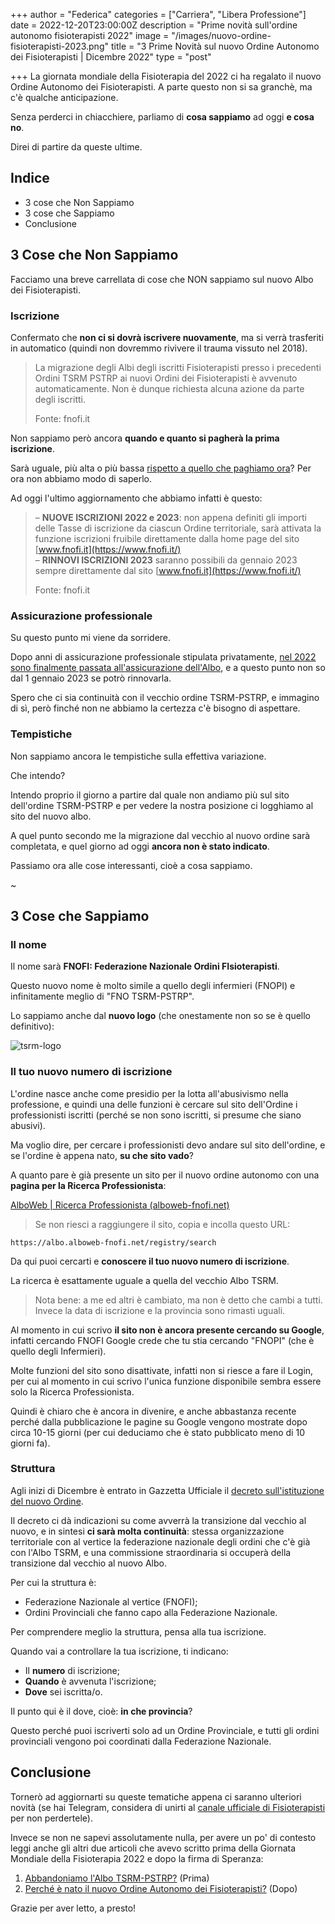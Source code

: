 +++
author = "Federica"
categories = ["Carriera", "Libera Professione"]
date = 2022-12-20T23:00:00Z
description = "Prime novità sull'ordine autonomo fisioterapisti 2022"
image = "/images/nuovo-ordine-fisioterapisti-2023.png"
title = "3 Prime Novità sul nuovo Ordine Autonomo dei Fisioterapisti | Dicembre 2022"
type = "post"

+++
La giornata mondiale della Fisioterapia del 2022 ci ha regalato il nuovo Ordine Autonomo dei Fisioterapisti. A parte questo non si sa granchè, ma c'è qualche anticipazione.

Senza perderci in chiacchiere, parliamo di **cosa sappiamo** ad oggi **e cosa no**.

Direi di partire da queste ultime.

## Indice

* 3 cose che Non Sappiamo
* 3 cose che Sappiamo
* Conclusione

## 3 Cose che Non Sappiamo

Facciamo una breve carrellata di cose che NON sappiamo sul nuovo Albo dei Fisioterapisti.

### Iscrizione

Confermato che **non ci si dovrà iscrivere nuovamente**, ma si verrà trasferiti in automatico (quindi non dovremmo rivivere il trauma vissuto nel 2018).

> La migrazione degli Albi degli iscritti Fisioterapisti presso i precedenti Ordini TSRM PSTRP ai nuovi Ordini dei Fisioterapisti è avvenuto automaticamente. Non è dunque richiesta alcuna azione da parte degli iscritti.
>
> Fonte: fnofi.it

Non sappiamo però ancora **quando e quanto si pagherà la prima iscrizione**.

Sarà uguale, più alta o più bassa [rispetto a quello che paghiamo ora](https://fisioterapisti.org/come-si-paga-l-albo-dei-fisioterapisti/ "Come si paga l’Albo TSRM PSTRP? Guida 2022")? Per ora non abbiamo modo di saperlo.

Ad oggi l'ultimo aggiornamento che abbiamo infatti è questo:

> – **NUOVE ISCRIZIONI 2022 e 2023**: non appena definiti gli importi delle Tasse di iscrizione da ciascun Ordine territoriale, sarà attivata la funzione iscrizioni fruibile direttamente dalla home page del sito [www.fnofi.it](https://www.fnofi.it/)  
> – **RINNOVI ISCRIZIONI 2023** saranno possibili da gennaio 2023 sempre direttamente dal sito [www.fnofi.it](https://www.fnofi.it/)
>
> Fonte: fnofi.it

### Assicurazione professionale

Su questo punto mi viene da sorridere.

Dopo anni di assicurazione professionale stipulata privatamente, [nel 2022 sono finalmente passata all'assicurazione dell'Albo](https://fisioterapisti.org/parliamo-di-assicurazione-professionale-per-fisioterapisti/ "Parliamo di assicurazione professionale per fisioterapisti"), e a questo punto non so dal 1 gennaio 2023 se potrò rinnovarla.

Spero che ci sia continuità con il vecchio ordine TSRM-PSTRP, e immagino di sì, però finché non ne abbiamo la certezza c'è bisogno di aspettare.

### Tempistiche

Non sappiamo ancora le tempistiche sulla effettiva variazione.

Che intendo?

Intendo proprio il giorno a partire dal quale non andiamo più sul sito dell'ordine TSRM-PSTRP e per vedere la nostra posizione ci logghiamo al sito del nuovo albo.

A quel punto secondo me la migrazione dal vecchio al nuovo ordine sarà completata, e quel giorno ad oggi **ancora non è stato indicato**.

Passiamo ora alle cose interessanti, cioè a cosa sappiamo.

\~

## 3 Cose che Sappiamo

### Il nome

Il nome sarà **FNOFI: Federazione Nazionale Ordini FIsioterapisti**.

Questo nuovo nome è molto simile a quello degli infermieri (FNOPI) e infinitamente meglio di "FNO TSRM-PSTRP".

Lo sappiamo anche dal **nuovo logo** (che onestamente non so se è quello definitivo):

![tsrm-logo](https://albo.alboweb-fnofi.net/storage/client_logo.png)

### Il tuo nuovo numero di iscrizione

L'ordine nasce anche come presidio per la lotta all'abusivismo nella professione, e quindi una delle funzioni è cercare sul sito dell'Ordine i professionisti iscritti (perché se non sono iscritti, si presume che siano abusivi).

Ma voglio dire, per cercare i professionisti devo andare sul sito dell'ordine, e se l'ordine è appena nato, **su che sito vado**?

A quanto pare è già presente un sito per il nuovo ordine autonomo con una **pagina per la Ricerca Professionista**:

[AlboWeb | Ricerca Professionista (alboweb-fnofi.net)](https://albo.alboweb-fnofi.net/registry/search)

> Se non riesci a raggiungere il sito, copia e incolla questo URL:

    https://albo.alboweb-fnofi.net/registry/search

Da qui puoi cercarti e **conoscere il tuo nuovo numero di iscrizione**.

La ricerca è esattamente uguale a quella del vecchio Albo TSRM.

> Nota bene: a me ed altri è cambiato, ma non è detto che cambi a tutti. Invece la data di iscrizione e la provincia sono rimasti uguali.

Al momento in cui scrivo **il sito non è ancora presente cercando su Google**, infatti cercando FNOFI Google crede che tu stia cercando "FNOPI" (che è quello degli Infermieri).

Molte funzioni del sito sono disattivate, infatti non si riesce a fare il Login, per cui al momento in cui scrivo l'unica funzione disponibile sembra essere solo la Ricerca Professionista.

Quindi è chiaro che è ancora in divenire, e anche abbastanza recente perché dalla pubblicazione le pagine su Google vengono mostrate dopo circa 10-15 giorni (per cui deduciamo che è stato pubblicato meno di 10 giorni fa).

### Struttura

Agli inizi di Dicembre è entrato in Gazzetta Ufficiale il [decreto sull'istituzione del nuovo Ordine](https://www.quotidianosanita.it/m/lavoro-e-professioni/articolo.php?articolo_id=109400 "Fisioterapisti. Al via il nuovo Ordine per 70mila professionisti. Il decreto in Gazzetta Ufficiale").

Il decreto ci dà indicazioni su come avverrà la transizione dal vecchio al nuovo, e in sintesi **ci sarà molta continuità**: stessa organizzazione territoriale con al vertice la federazione nazionale degli ordini che c'è già con l'Albo TSRM, e una commissione straordinaria si occuperà della transizione dal vecchio al nuovo Albo.

Per cui la struttura è:

* Federazione Nazionale al vertice (FNOFI);
* Ordini Provinciali che fanno capo alla Federazione Nazionale.

Per comprendere meglio la struttura, pensa alla tua iscrizione.

Quando vai a controllare la tua iscrizione, ti indicano:

* Il **numero** di iscrizione;
* **Quando** è avvenuta l'iscrizione;
* **Dove** sei iscritta/o.

Il punto qui è il dove, cioè: **in che provincia**?

Questo perché puoi iscriverti solo ad un Ordine Provinciale, e tutti gli ordini provinciali vengono poi coordinati dalla Federazione Nazionale.

## Conclusione

Tornerò ad aggiornarti su queste tematiche appena ci saranno ulteriori novità (se hai Telegram, considera di unirti al [canale ufficiale di Fisioterapisti](https://t.me/fisioterapisti_official "Fisioterapisti Official") per non perdertele).

Invece se non ne sapevi assolutamente nulla, per avere un po' di contesto leggi anche gli altri due articoli che avevo scritto prima della Giornata Mondiale della Fisioterapia 2022 e dopo la firma di Speranza:

1. [Abbandoniamo l'Albo TSRM-PSTRP?](https://fisioterapisti.org/abbandoniamo-l-albo-tsrm-pstrp/ "Abbandoniamo l'Albo TSRM-PSTRP?") (Prima)
2. [Perché è nato il nuovo Ordine Autonomo dei Fisioterapisti?](https://fisioterapisti.org/perche-e-nato-il-nuovo-ordine-autonomo-dei-fisioterapisti/ "Perché è nato il nuovo Ordine Autonomo dei Fisioterapisti?") (Dopo)

Grazie per aver letto, a presto!